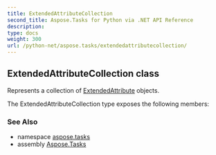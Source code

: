```yaml
---
title: ExtendedAttributeCollection
second_title: Aspose.Tasks for Python via .NET API Reference
description: 
type: docs
weight: 300
url: /python-net/aspose.tasks/extendedattributecollection/
---
```


## ExtendedAttributeCollection class

Represents a collection of [ExtendedAttribute](/tasks/python-net/aspose.tasks/extendedattribute/) objects.

The ExtendedAttributeCollection type exposes the following members:

### See Also

* namespace [aspose.tasks](/tasks/python-net/aspose.tasks/)
* assembly [Aspose.Tasks](/tasks/python-net/)

